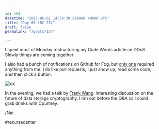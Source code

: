```yaml
---

id: 154
datetime: "2015-06-02 14:58:30.626068 +0000 UTC"
title: "Day 69 (RC 28)"
draft: false
permalink: "/posts/154"

---
```


I spent most of Monday restructuring my Code Words article on DDoS. Slowly things are coming together. 

I also had a bunch of notifications on Github for Fog, but [only one](https://github.com/fog/fog-google/pull/44) required anything from me. I do like pull requests, I just show up, read some code, and then click a button.

![ok](https://s3.amazonaws.com/f.cl.ly/items/0o1z303j1g1z0v0j1Z2y/tumblr_inline_n1ii70eBz41qkkbbc.gif)

In the evening, we had a talk by [Frank Wang](http://frankwang.org/). Interesting discussion on the future of data storage cryptography. I ran out before the Q&A so I could grab drinks with Courtney.

/Nat

#recursecenter
